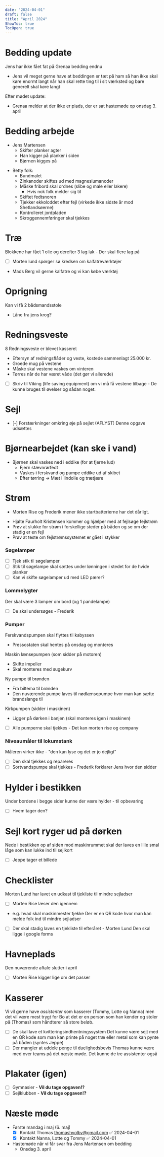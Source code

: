 ```yaml
---
date: "2024-04-01"
draft: false
title: "April 2024"
ShowToc: true
TocOpen: true
---
```


# Bedding update

Jens har ikke fået fat på Grenaa bedding endnu

- Jens vil meget gerne have at beddingen er tæt på ham så han ikke skal køre enormt langt når han skal rette ting til i sit værksted og bare generelt skal køre langt

Efter mødet update:

- Grenaa melder at der ikke er plads, der er sat hastemøde op onsdag 3. april

# Bedding arbejde

- Jens Martensen
  - Skifter planker agter
  - Han kigger på planker i siden
  - Bjørnen kigges på

* Betty folk:
  - Bundmalet
  - Zinkanoder skiftes ud med magnesiumanoder
  - Måske fribord skal ordnes (slibe og male eller lakere)
    - Hvis nok folk melder sig til
  - Skiftet fedtsnoren
  - Tjekker ekkoloddet efter fejl (virkede ikke sidste år mod Shetlandsøerne)
  - Kontrolleret jordpladen
  - Skroggennemføringer skal tjekkes

# Træ

Blokkene har fået 1 olie og derefter 3 lag lak - Der skal flere lag på

- [ ] Morten lund spørger sø kredsen om kalfatreværktøjer
- Mads Berg vil gerne kalfatre og vi kan købe værktøj

# Oprigning

Kan vi få 2 bådsmandsstole

- Låne fra jens krog?

# Redningsveste

8 Redningsveste er blevet kasseret

- Eftersyn af redningsflåder og veste, kostede sammenlagt 25.000 kr.
- Groede mug på vestene
- Måske skal vestene vaskes om vinteren
- Tørres når de har været våde (det gør vi allerede)
- [ ] Skriv til Viking (life saving equipment) om vi må få vestene tilbage - De kunne bruges til øvelser og sådan noget.

# Sejl

- [-] Forstærkninger omkring øje på sejlet (AFLYST)
  Denne opgave udsættes

# Bjørnearbejdet (kan ske i vand)

- Bjørnen skal vaskes ned i eddike (for at fjerne lud)
  - Fjern stævnrørfedt
  - Vaskes i ferskvand og pumpe eddike ud af skibet
  - Efter tørring -> Mæt i lindolie og trætjære

# Strøm

- Morten Rise og Frederik mener ikke startbatterierne har det dårligt.

* Hjalte Faurholt Kristensen kommer og hjælper med at fejlsøge fejlstrøm
* Prøv at slukke for strøm i forskellige steder på båden og se om der stadig er en fejl
* Prøv at teste om fejlstrømssystemet er gået i stykker

### Søgelamper

- [ ] Tjek stik til søgelamper
- [ ] Stik til søgelampe skal sættes under lønningen i stedet for de hvide planker
- [ ] Kan vi skifte søgelamper ud med LED pærer?

### Lommelygter

Der skal være 3 lamper om bord (og 1 pandelampe)

- [ ] De skal undersøges - Frederik

### Pumper

Ferskvandspumpen skal flyttes til kabyssen

- Pressostaten skal hentes på onsdag og monteres

Maskin lænsepumpen (som sidder på motoren)

- Skifte impeller
- Skal monteres med sugekurv

Ny pumpe til brønden

- Fra biltema til brønden
- Den nuværende pumpe laves til nødlænsepumpe hvor man kan sætte brandslange til

Kirkpumpen (sidder i maskinen)

- Ligger på dørken i banjen (skal monteres igen i maskinen)
- [ ] Alle pumperne skal tjekkes - Det kan morten rise og company

### Niveaumåler til lokumstank

Måleren virker ikke - "den kan lyse og det er jo dejligt"

- [ ] Den skal tjekkes og repareres
- [ ] Sortvandspumpe skal tjekkes - Frederik forklarer Jens hvor den sidder

# Hylder i bestikken

Under bordene i begge sider kunne der være hylder - til opbevaring

- [ ] Hvem tager den?

# Sejl kort ryger ud på dørken

Nede i bestikken op af siden mod maskinrummet skal der laves en lille smal låge som kan lukke ind til sejlkort

- [ ] Jeppe tager et billede

# Checklister

Morten Lund har lavet en udkast til tjekliste til mindre sejladser

- [ ] Morten Rise læser den igennem

* e.g. hvad skal maskinmester tjekke
  Der er en QR kode hvor man kan melde folk ind til mindre sejladser

- [ ] Der skal stadig laves en tjekliste til efteråret - Morten Lund
      Den skal ligge i google forms

# Havneplads

Den nuværende aftale slutter i april

- [ ] Morten Rise kigger lige om det passer

# Kasserer

Vi vil gerne have _assistenter_ som kasserer (Tommy, Lotte og Nanna) men det vil være mest trygt for Bo at det er en person som han kender og stoler på (Thomas) som håndterer så store beløb.

- [ ] De skal lave et kvitteringsindhentningssystem
      Det kunne være sejt med en QR kode som man kan printe på noget træ eller metal som kan pynte på båden (syntes Jeppe)
- [ ] Der mangler at uddele penge til duelighedsbevis
      Thomas kunne være med over teams på det næste møde. Det kunne de tre assistenter også

# Plakater (igen)

- [ ] Gymnasier - **Vil du tage opgaven!?**
- [ ] Sejlklubben - **Vil du tage opgaven!?**

# Næste møde

- Første mandag i maj (6. maj)
  - [x] Kontakt Thomas thomashvolby@gmail.com ✅ 2024-04-01
  - [x] Kontakt Nanna, Lotte og Tommy ✅ 2024-04-01
- Hastemøde når vi får svar fra Jens Martensen om bedding
  - Onsdag 3. april
